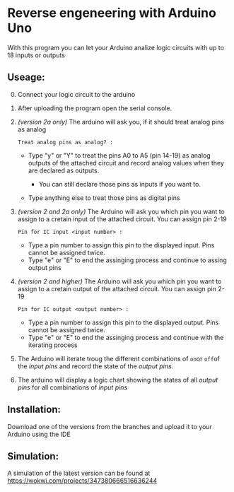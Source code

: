 <!--
author:   Björn Schnabel

email:    bjoern-uwe.schnabel@tu-freiberg.de

version:  0.0.1

language: en

narrator: English Female

comment:  Documentation for the reverse engeneering program for Arduino Uno

@btn:     <span class="lia-icon"><lia-keep>@0</lia-keep></span>

import:   LiaTemplates/mec2/blob/main/README.md

-->

# Reverse engeneering with Arduino Uno 

With this program you can let your Arduino analize logic circuits with up to 18 inputs or outputs

## Useage:

0. Connect your logic circuit to the arduino

1. After uploading the program open the serial console.

2. _(version 2a only)_ The arduino will ask you, if it should treat analog pins as analog 

    `Treat analog pins as analog? :` 

    + Type "y" or "Y" to treat the pins A0 to A5 (pin 14-19) as analog outputs of the attached circuit and record analog values when they are declared as outputs. 

        + You can still declare those pins as inputs if you want to.
    + Type anything else to treat those pins as digital pins

3. _(version 2 and 2a only)_ The Arduino will ask you which pin you want to assign to a cretain input of the attached circuit. You can assign pin 2-19 

    `Pin for IC input <input number> :`

    + Type a pin number to assign this pin to the displayed input. Pins cannot be assigned twice.
    + Type "e" or "E" to end the assinging process and continue to assing output pins

4. _(version 2 and higher)_ The Arduino will ask you which pin you want to assign to a cretain output of the attached circuit. You can assign pin 2-19

    `Pin for IC output <output number> :`

    + Type a pin number to assign this pin to the displayed output. Pins cannot be assigned twice.
    + Type "e" or "E" to end the assinging process and continue with the iterating process

5. The Arduino will iterate troug the different combinations of `on`or `off`of the _input pins_ and record the state of the _output pins_.

6. The arduino will display a logic chart showing the states of all _output pins_ for all combinations of _input pins_

## Installation:

Download one of the versions from the branches and upload it to your Arduino using the IDE

## Simulation:

A simulation of the latest version can be found at https://wokwi.com/projects/347380666516636244
